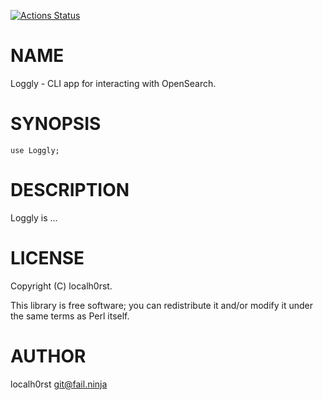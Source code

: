 [![Actions Status](https://github.com/localh0rst/Loggly/actions/workflows/test.yml/badge.svg)](https://github.com/localh0rst/Loggly/actions)
# NAME

Loggly - CLI app for interacting with OpenSearch.

# SYNOPSIS

    use Loggly;

# DESCRIPTION

Loggly is ...

# LICENSE

Copyright (C) localh0rst.

This library is free software; you can redistribute it and/or modify
it under the same terms as Perl itself.

# AUTHOR

localh0rst <git@fail.ninja>
